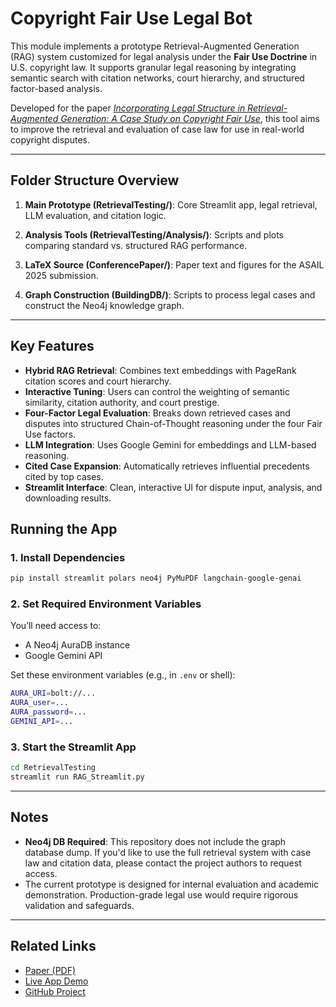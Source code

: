 # Copyright Fair Use Legal Bot

This module implements a prototype Retrieval-Augmented Generation (RAG) system customized for legal analysis under the **Fair Use Doctrine** in U.S. copyright law. It supports granular legal reasoning by integrating semantic search with citation networks, court hierarchy, and structured factor-based analysis.

Developed for the paper [_Incorporating Legal Structure in Retrieval-Augmented Generation: A Case Study on Copyright Fair Use_](TODO ), this tool aims to improve the retrieval and evaluation of case law for use in real-world copyright disputes.

---

##  Folder Structure Overview

1. **Main Prototype (RetrievalTesting/)**: Core Streamlit app, legal retrieval, LLM evaluation, and citation logic.

1. **Analysis Tools (RetrievalTesting/Analysis/)**: Scripts and plots comparing standard vs. structured RAG performance.

1. **LaTeX Source (ConferencePaper/)**: Paper text and figures for the ASAIL 2025 submission.

1. **Graph Construction (BuildingDB/)**: Scripts to process legal cases and construct the Neo4j knowledge graph.

---

##  Key Features

- **Hybrid RAG Retrieval**: Combines text embeddings with PageRank citation scores and court hierarchy.
- **Interactive Tuning**: Users can control the weighting of semantic similarity, citation authority, and court prestige.
- **Four-Factor Legal Evaluation**: Breaks down retrieved cases and disputes into structured Chain-of-Thought reasoning under the four Fair Use factors.
- **LLM Integration**: Uses Google Gemini for embeddings and LLM-based reasoning.
- **Cited Case Expansion**: Automatically retrieves influential precedents cited by top cases.
- **Streamlit Interface**: Clean, interactive UI for dispute input, analysis, and downloading results.

## Running the App

### 1. **Install Dependencies**

```bash
pip install streamlit polars neo4j PyMuPDF langchain-google-genai
```

### 2. **Set Required Environment Variables**

You’ll need access to:

* A Neo4j AuraDB instance
* Google Gemini API

Set these environment variables (e.g., in `.env` or shell):

```bash
AURA_URI=bolt://...
AURA_user=...
AURA_password=...
GEMINI_API=...
```

### 3. **Start the Streamlit App**

```bash
cd RetrievalTesting
streamlit run RAG_Streamlit.py
```

---

## Notes

* **Neo4j DB Required**: This repository does not include the graph database dump. If you'd like to use the full retrieval system with case law and citation data, please contact the project authors to request access.
* The current prototype is designed for internal evaluation and academic demonstration. Production-grade legal use would require rigorous validation and safeguards.

---

## Related Links

* [Paper (PDF)](./main.pdf)
* [Live App Demo](https://fairuselegalbot-main.streamlit.app)
* [GitHub Project](https://github.com/justinhjy1004/FairUseLegalBot)